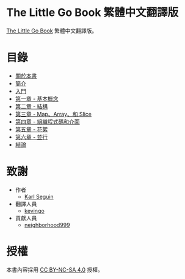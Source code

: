 # The Little Go Book 繁體中文翻譯版

[The Little Go Book](https://github.com/karlseguin/the-little-go-book) 繁體中文翻譯版。

# 目錄

- [關於本書](./about.md)
- [簡介](./introduction.md)
- [入門](./getting-started.md)
- [第一章 - 基本概念](./chapter1.md)
- [第二章 - 結構](./chapter2.md)
- [第三章 - Map、Array、和 Slice](./chapter3.md)
- [第四章 - 組織程式碼和介面](./chapter4.md)
- [第五章 - 花絮](./chapter5.md)
- [第六章 - 並行](./chapter6.md)
- [結論](./conclusion.md)

# 致謝
- 作者
    - [Karl Seguin](http://openmymind.net/)
- 翻譯人員
    - [kevingo](https://github.com/kevingo)
- 貢獻人員
    - [neighborhood999](https://github.com/neighborhood999)

# 授權

本書內容採用 [CC BY-NC-SA 4.0](https://creativecommons.org/licenses/by-nc-sa/4.0/) 授權。
